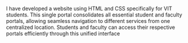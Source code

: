 I have developed a website using HTML and CSS specifically for VIT students. This single portal consolidates all essential student and faculty portals, allowing seamless navigation to different services from one centralized location. Students and faculty can access their respective portals efficiently through this unified interface
